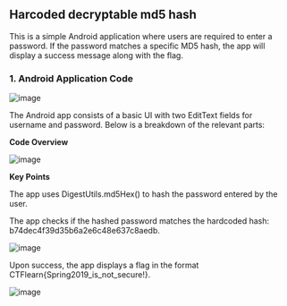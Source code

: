 ##  Harcoded decryptable md5 hash

This is a simple Android application where users are required to enter a password. If the password matches a specific MD5 hash, the app will display a success message along with the flag.


### 1. Android Application Code

![image](https://github.com/user-attachments/assets/b5aef2e4-f3e8-48ae-9226-8f9fe5e53c78)

The Android app consists of a basic UI with two EditText fields for username and password. Below is a breakdown of the relevant parts:

**Code Overview**

![image](https://github.com/user-attachments/assets/65de9577-152d-49cb-9b1b-3db55a1c61b1)


**Key Points**

The app uses DigestUtils.md5Hex() to hash the password entered by the user.

The app checks if the hashed password matches the hardcoded hash: b74dec4f39d35b6a2e6c48e637c8aedb.

![image](https://github.com/user-attachments/assets/33b389e8-7e6c-4a44-b673-a14f4e3f82ad)


Upon success, the app displays a flag in the format CTFlearn{Spring2019_is_not_secure!}.

![image](https://github.com/user-attachments/assets/b8a1d343-aeec-4c5d-b5d8-02e30d0a6d20)







